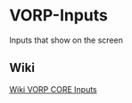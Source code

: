 # VORP-Inputs
Inputs that show on the screen
## Wiki
[Wiki VORP CORE Inputs](https://forum.vorpcore.com/d/7-api-vorp-inputs)

